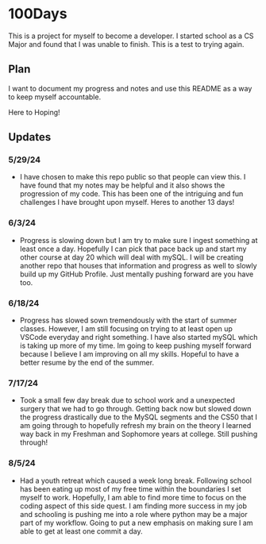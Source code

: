 # 100Days

This is a project for myself to become a developer. I started school as a CS
Major and found that I was unable to finish. This is a test to trying again.

## Plan

I want to document my progress and notes and use this README as a way to keep
myself accountable.

Here to Hoping!

## Updates

### 5/29/24

- I have chosen to make this repo public so that people can view this. I have found that
  my notes may be helpful and it also shows the progression of my code. This has been one
  of the intriguing and fun challenges I have brought upon myself. Heres to another 13 days!

### 6/3/24

- Progress is slowing down but I am try to make sure I ingest something at least once a
  day. Hopefully I can pick that pace back up and start my other course at day 20 which will
  deal with mySQL. I will be creating another repo that houses that information and progress
  as well to slowly build up my GitHub Profile. Just mentally pushing forward are you have
  too.

### 6/18/24

- Progress has slowed sown tremendously with the start of summer classes. However, I am still
  focusing on trying to at least open up VSCode everyday and right something. I have also started
  mySQL which is taking up more of my time. Im going to keep pushing myself forward because I
  believe I am improving on all my skills. Hopeful to have a better resume by the end of the summer.

### 7/17/24

- Took a small few day break due to school work and a unexpected surgery that we had to go through. Getting back now but slowed down the progress drastically due to the MySQL segments and the CS50 that I am going through to hopefully refresh my brain on the theory I learned way back in my Freshman and Sophomore years at college. Still pushing through!

### 8/5/24

- Had a youth retreat which caused a week long break. Following school has been eating up most of my free time within the boundaries I set myself to work. Hopefully, I am able to find more time to focus on the coding aspect of this side quest. I am finding more success in my job and schooling is pushing me into a role where python may be a major part of my workflow. Going to put a new emphasis on making sure I am able to get at least one commit a day.
